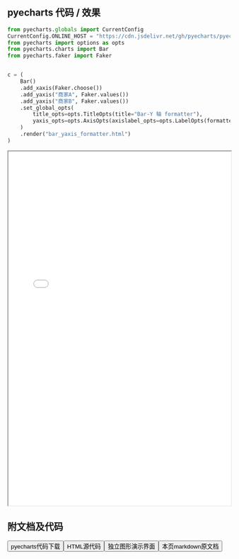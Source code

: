 
## pyecharts 代码 / 效果

```python
from pyecharts.globals import CurrentConfig
CurrentConfig.ONLINE_HOST = "https://cdn.jsdelivr.net/gh/pyecharts/pyecharts-assets@latest/assets/"
from pyecharts import options as opts
from pyecharts.charts import Bar
from pyecharts.faker import Faker


c = (
    Bar()
    .add_xaxis(Faker.choose())
    .add_yaxis("商家A", Faker.values())
    .add_yaxis("商家B", Faker.values())
    .set_global_opts(
        title_opts=opts.TitleOpts(title="Bar-Y 轴 formatter"),
        yaxis_opts=opts.AxisOpts(axislabel_opts=opts.LabelOpts(formatter="{value} /月")),
    )
    .render("bar_yaxis_formatter.html")
)
```

<iframe width="100%" height="800px" src="/pyecharts/Bar/bar_yaxis_formatter.html"></iframe>

## 附文档及代码

<a href="https://cdn.jsdelivr.net/gh/wfy-belief/python/docs/pyecharts/Bar/bar_yaxis_formatter.py"><button class="mybutton">pyecharts代码下载</button></a><a href="https://cdn.jsdelivr.net/gh/wfy-belief/python/docs/pyecharts/Bar/bar_yaxis_formatter.html"><button class="mybutton">HTML源代码</button></a><a href="https://python.wfyblog.cn/pyecharts/Bar/bar_yaxis_formatter.html"><button class="mybutton">独立图形演示界面</button></a><a href="https://cdn.jsdelivr.net/gh/wfy-belief/python/docs/pyecharts/Bar/bar_yaxis_formatter.md"><button class="mybutton">本页markdown原文档</button></a>